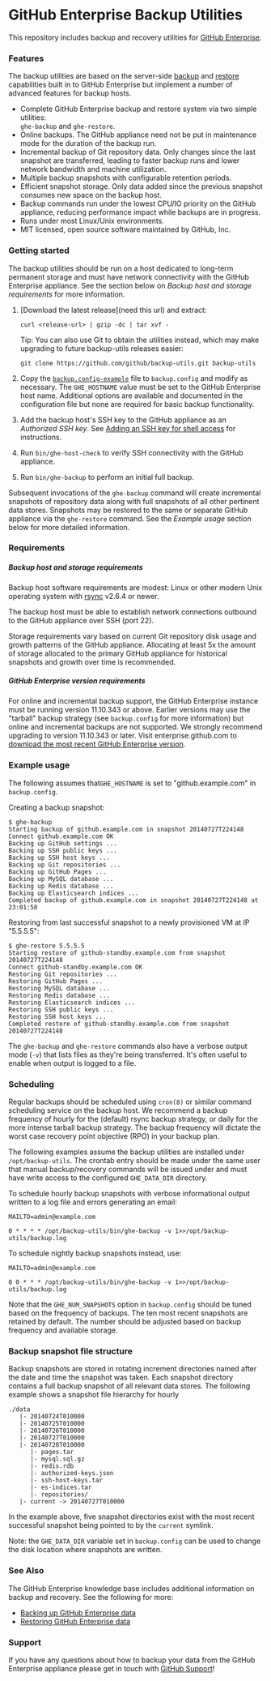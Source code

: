 GitHub Enterprise Backup Utilities
==================================

This repository includes backup and recovery utilities for [GitHub Enterprise][1].

### Features

The backup utilities are based on the server-side [backup][8] and [restore][9]
capabilities built in to GitHub Enterprise but implement a number of advanced
features for backup hosts.

 - Complete GitHub Enterprise backup and restore system via two simple utilities:<br>
   `ghe-backup` and `ghe-restore`.
 - Online backups. The GitHub appliance need not be put in maintenance
   mode for the duration of the backup run.
 - Incremental backup of Git repository data. Only changes since the last
   snapshot are transferred, leading to faster backup runs and lower network
   bandwidth and machine utilization.
 - Multiple backup snapshots with configurable retention periods.
 - Efficient snapshot storage. Only data added since the previous snapshot
   consumes new space on the backup host.
 - Backup commands run under the lowest CPU/IO priority on the GitHub appliance,
   reducing performance impact while backups are in progress.
 - Runs under most Linux/Unix environments.
 - MIT licensed, open source software maintained by GitHub, Inc.

### Getting started

The backup utilities should be run on a host dedicated to long-term permanent
storage and must have network connectivity with the GitHub Enterprise appliance.
See the section below on *Backup host and storage requirements* for more
information.

 1. [Download the latest release](need this url) and extract:

    `curl <release-url> | gzip -dc | tar xvf -`

    Tip: You can also use Git to obtain the utilities instead, which may make
    upgrading to future backup-utils releases easier:

    `git clone https://github.com/github/backup-utils.git backup-utils`

 2. Copy the [`backup.config-example`][2] file to `backup.config` and modify as
    necessary. The `GHE_HOSTNAME` value must be set to the GitHub Enterprise
    host name. Additional options are available and documented in the
    configuration file but none are required for basic backup functionality.

 3. Add the backup host's SSH key to the GitHub appliance as an *Authorized SSH
    key*. See [Adding an SSH key for shell access][3] for instructions.

 4. Run `bin/ghe-host-check` to verify SSH connectivity with the GitHub
    appliance.

 5. Run `bin/ghe-backup` to perform an initial full backup.

Subsequent invocations of the `ghe-backup` command will create incremental
snapshots of repository data along with full snapshots of all other pertinent
data stores. Snapshots may be restored to the same or separate GitHub appliance
via the `ghe-restore` command. See the *Example usage* section below for more
detailed information.

### Requirements

##### Backup host and storage requirements

Backup host software requirements are modest: Linux or other modern Unix
operating system with [rsync][4] v2.6.4 or newer.

The backup host must be able to establish network connections outbound to the
GitHub appliance over SSH (port 22).

Storage requirements vary based on current Git repository disk usage and growth
patterns of the GitHub appliance. Allocating at least 5x the amount of storage
allocated to the primary GitHub appliance for historical snapshots and growth
over time is recommended.

##### GitHub Enterprise version requirements

For online and incremental backup support, the GitHub Enterprise instance must
be running version 11.10.343 or above. Earlier versions may use the "tarball"
backup strategy (see `backup.config` for more information) but online and
incremental backups are not supported. We strongly recommend upgrading to
version 11.10.343 or later. Visit enterprise.github.com to [download the most
recent GitHub Enterprise version][5].

### Example usage


The following assumes that`GHE_HOSTNAME` is set to "github.example.com" in
`backup.config`.

Creating a backup snapshot:

    $ ghe-backup
    Starting backup of github.example.com in snapshot 20140727T224148
    Connect github.example.com OK
    Backing up GitHub settings ...
    Backing up SSH public keys ...
    Backing up SSH host keys ...
    Backing up Git repositories ...
    Backing up GitHub Pages ...
    Backing up MySQL database ...
    Backing up Redis database ...
    Backing up Elasticsearch indices ...
    Completed backup of github.example.com in snapshot 20140727T224148 at 23:01:58

Restoring from last successful snapshot to a newly provisioned VM at IP
"5.5.5.5":

    $ ghe-restore 5.5.5.5
    Starting restore of github-standby.example.com from snapshot 20140727T224148
    Connect github-standby.example.com OK
    Restoring Git repositories ...
    Restoring GitHub Pages ...
    Restoring MySQL database ...
    Restoring Redis database ...
    Restoring Elasticsearch indices ...
    Restoring SSH public keys ...
    Restoring SSH host keys ...
    Completed restore of github-standby.example.com from snapshot 20140727T224148

The `ghe-backup` and `ghe-restore` commands also have a verbose output mode
(`-v`) that lists files as they're being transferred. It's often useful to
enable when output is logged to a file.

### Scheduling

Regular backups should be scheduled using `cron(8)` or similar command
scheduling service on the backup host. We recommend a backup frequency of hourly
for the (default) rsync backup strategy, or daily for the more intense tarball
backup strategy. The backup frequency will dictate the worst case recovery
point objective (RPO) in your backup plan.

The following examples assume the backup utilities are installed under
`/opt/backup-utils`. The crontab entry should be made under the same user that
manual backup/recovery commands will be issued under and must have write access
to the configured `GHE_DATA_DIR` directory.

To schedule hourly backup snapshots with verbose informational output written to
a log file and errors generating an email:

    MAILTO=admin@example.com

    0 * * * * /opt/backup-utils/bin/ghe-backup -v 1>>/opt/backup-utils/backup.log

To schedule nightly backup snapshots instead, use:

    MAILTO=admin@example.com

    0 0 * * * /opt/backup-utils/bin/ghe-backup -v 1>>/opt/backup-utils/backup.log

Note that the `GHE_NUM_SNAPSHOTS` option in `backup.config` should be tuned
based on the frequency of backups. The ten most recent snapshots are retained by
default. The number should be adjusted based on backup frequency and available
storage.

### Backup snapshot file structure

Backup snapshots are stored in rotating increment directories named after the
date and time the snapshot was taken. Each snapshot directory contains a full
backup snapshot of all relevant data stores. The following example shows a
snapshot file hierarchy for hourly

    ./data
       |- 20140724T010000
       |- 20140725T010000
       |- 20140726T010000
       |- 20140727T010000
       |- 20140728T010000
          |- pages.tar
          |- mysql.sql.gz
          |- redis.rdb
          |- authorized-keys.json
          |- ssh-host-keys.tar
          |- es-indices.tar
          |- repositories/
       |- current -> 20140727T010000

In the example above, five snapshot directories exist with the most recent
successful snapshot being pointed to by the `current` symlink.

Note: the `GHE_DATA_DIR` variable set in `backup.config` can be used to change
the disk location where snapshots are written.

### See Also

The GitHub Enterprise knowledge base includes additional information on backup
and recovery. See the following for more:

 - [Backing up GitHub Enterprise data][8]
 - [Restoring GitHub Enterprise data][9]

### Support

If you have any questions about how to backup your data from the GitHub
Enterprise appliance please get in touch with [GitHub Support][7]!

[1]: https://enterprise.github.com
[2]: https://github.com/github/enterprise-backup-site/blob/master/backup.config-example
[3]: https://enterprise.github.com/help/articles/adding-an-ssh-key-for-shell-access
[4]: http://rsync.samba.org/
[5]: https://enterprise.github.com/download
[6]: https://enterprise.github.com/help/articles/upgrading-to-a-newer-release
[7]: https://enterprise.github.com/support/
[8]: https://enterprise.github.com/help/articles/backing-up-enterprise-data
[9]: https://enterprise.github.com/help/articles/restoring-enterprise-data
